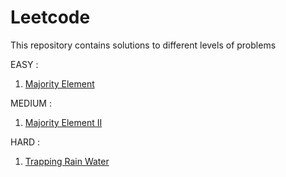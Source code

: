 # Leetcode
This repository contains solutions to different levels of problems 


EASY :

1. [Majority Element](https://leetcode.com/problems/majority-element/)




MEDIUM :

1. [Majority Element II](https://leetcode.com/problems/majority-element-ii/)




HARD :

1. [Trapping Rain Water](https://leetcode.com/problems/trapping-rain-water/)




